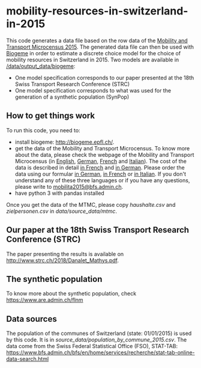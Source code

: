 # mobility-resources-in-switzerland-in-2015
This code generates a data file based on the row data of the <a href="www.are.admin.ch/mtmc">Mobility and Transport Microcensus 2015</a>. The generated data file can then be used with <a href="biogeme.epfl.ch">Biogeme</a> in order to estimate a discrete choice model for the choice of mobility resources in Switzerland in 2015. Two models are available in <a href="https://github.com/antonindanalet/mobility-resources-in-switzerland-in-2015/tree/master/data/output_data/biogeme">/data/output_data/biogeme</a>:
- One model specification corresponds to our paper presented at the 18th Swiss Transport Research Conference (STRC)
- One model specification corresponds to what was used for the generation of a synthetic population (SynPop)

## How to get things work
To run this code, you need to:
- install biogeme: http://biogeme.epfl.ch/.
- get the data of the Mobility and Transport Microcensus. To know more about the data, please check the webpage of the Mobility and Transport Microcensus (in <a href="http://www.are.admin.ch/mtmc">English</a>, <a href="http://www.are.admin.ch/mzmv">German</a>, <a href="http://www.are.admin.ch/mrmt">French</a> and <a href="http://www.are.admin.ch/mcmt">Italian</a>). The cost of the data is described in detail <a href="https://www.are.admin.ch/are/fr/home/media-et-publications/publications/bases/mikrozensus-mobilitat-und-verkehr-2015-mogliche-zusatzauswertung.html">in French</a> and <a href="https://www.are.admin.ch/are/de/home/medien-und-publikationen/publikationen/grundlagen/mikrozensus-mobilitat-und-verkehr-2015-mogliche-zusatzauswertung.html">in German</a>. Please order the data using our formular <a href="https://www.are.admin.ch/are/de/home/verkehr-und-infrastruktur/grundlagen-und-daten/mzmv/datenzugang.html">in German</a>, <a href="https://www.are.admin.ch/are/fr/home/transports-et-infrastructures/bases-et-donnees/mrmt/accesauxdonnees.html">in French</a> or <a href="https://www.are.admin.ch/are/it/home/trasporti-e-infrastrutture/basi-e-dati/mcmt/accessoaidati.html">in Italian</a>. If you don't understand any of these three languages or if you have any questions, please write to mobilita2015@bfs.admin.ch.
- have python 3 with pandas installed

Once you get the data of the MTMC, please copy *haushalte.csv* and *zielpersonen.csv* in *data/source_data/mtmc*.

## Our paper at the 18th Swiss Transport Research Conference (STRC)
The paper presenting the results is available on http://www.strc.ch/2018/Danalet_Mathys.pdf.

## The synthetic population
To know more about the synthetic population, check https://www.are.admin.ch/flnm

## Data sources
The population of the communes of Switzerland (state: 01/01/2015) is used by this code. It is in *source_data/population_by_commune_2015.csv*. The data come from the Swiss Federal Statistical Office (FSO), STAT-TAB: https://www.bfs.admin.ch/bfs/en/home/services/recherche/stat-tab-online-data-search.html
